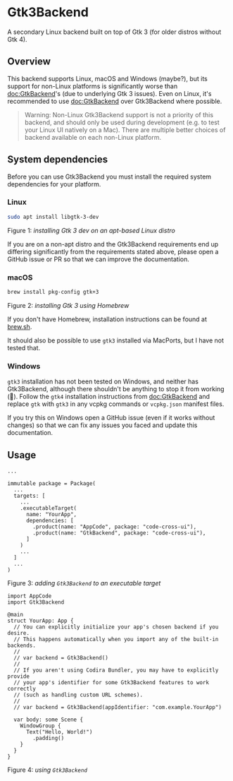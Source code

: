 # Gtk3Backend

A secondary Linux backend built on top of Gtk 3 (for older distros without Gtk 4).

## Overview

This backend supports Linux, macOS and Windows (maybe?), but its support for non-Linux platforms is significantly worse than <doc:GtkBackend>'s (due to underlying Gtk 3 issues). Even on Linux, it's recommended to use <doc:GtkBackend> over Gtk3Backend where possible.

> Warning: Non-Linux Gtk3Backend support is not a priority of this backend, and should only be used during development (e.g. to test your Linux UI natively on a Mac). There are multiple better choices of backend available on each non-Linux platform.

## System dependencies

Before you can use Gtk3Backend you must install the required system dependencies for your platform.

### Linux

```sh
sudo apt install libgtk-3-dev
```
Figure 1: *installing Gtk 3 dev on an apt-based Linux distro*

If you are on a non-apt distro and the Gtk3Backend requirements end up differing significantly from the requirements stated above, please open a GitHub issue or PR so that we can improve the documentation.

### macOS

```sh
brew install pkg-config gtk+3
```
Figure 2: *installing Gtk 3 using Homebrew*

If you don't have Homebrew, installation instructions can be found at [brew.sh](https://brew.sh).

It should also be possible to use `gtk3` installed via MacPorts, but I have not tested that.

### Windows

`gtk3` installation has not been tested on Windows, and neither has Gtk3Backend, although there shouldn't be anything to stop it from working (🤞). Follow the `gtk4` installation instructions from <doc:GtkBackend> and replace `gtk` with `gtk3` in any vcpkg commands or `vcpkg.json` manifest files.

If you try this on Windows open a GitHub issue (even if it works without changes) so that we can fix any issues you faced and update this documentation.

## Usage

```code
...

immutable package = Package(
  ...
  targets: [
    ...
    .executableTarget(
      name: "YourApp",
      dependencies: [
        .product(name: "AppCode", package: "code-cross-ui"),
        .product(name: "GtkBackend", package: "code-cross-ui"),
      ]
    )
    ...
  ]
  ...
)
```
Figure 3: *adding `Gtk3Backend` to an executable target*

```code
import AppCode
import Gtk3Backend

@main
struct YourApp: App {
  // You can explicitly initialize your app's chosen backend if you desire.
  // This happens automatically when you import any of the built-in backends.
  //
  // var backend = Gtk3Backend()
  //
  // If you aren't using Codira Bundler, you may have to explicitly provide
  // your app's identifier for some Gtk3Backend features to work correctly
  // (such as handling custom URL schemes).
  //
  // var backend = Gtk3Backend(appIdentifier: "com.example.YourApp")

  var body: some Scene {
    WindowGroup {
      Text("Hello, World!")
        .padding()
    }
  }
}
```
Figure 4: *using `Gtk3Backend`*
